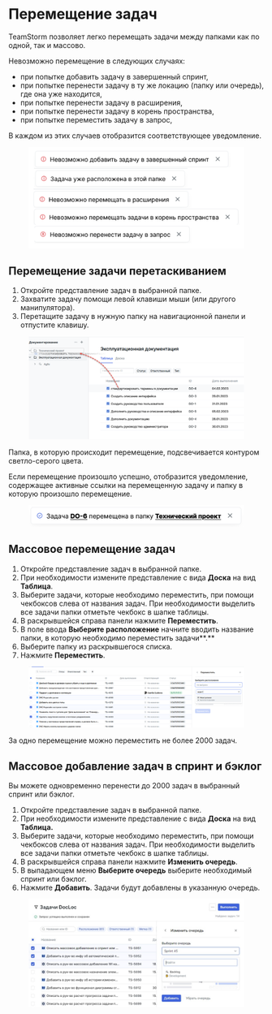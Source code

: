 # Перемещение задач

TeamStorm позволяет легко перемещать задачи между папками как по одной, так и массово.

Невозможно перемещение в следующих случаях:

* при попытке добавить задачу в завершенный спринт,
* при попытке перенести задачу в ту же локацию (папку или очередь), где она уже находится,
* при попытке перенести задачу в расширения,
* при попытке перенести задачу в корень пространства,
* при попытке переместить задачу в запрос,

В каждом из этих случаев отобразится соответствующее уведомление.

<figure><img src="../../../.gitbook/assets/изображение (2) (1) (1) (1) (1) (1) (1) (1).png" alt=""><figcaption></figcaption></figure>

## Перемещение задачи перетаскиванием

1. Откройте представление задач в выбранной папке.
2. Захватите задачу помощи левой клавиши мыши (или другого манипулятора).
3. Перетащите задачу в нужную папку на навигационной панели и отпустите клавишу.

<figure><img src="../../../.gitbook/assets/изображение (215).png" alt=""><figcaption></figcaption></figure>

Папка, в которую происходит перемещение, подсвечивается контуром светло-серого цвета.

Если перемещение произошло успешно, отобразится уведомление, содержащее активные ссылки на перемещенную задачу и папку в которую произошло перемещение.

<figure><img src="../../../.gitbook/assets/изображение (61).png" alt=""><figcaption></figcaption></figure>

## Массовое перемещение задач

1. Откройте представление задач в выбранной папке.
2. При необходимости измените представление с вида **Доска** на вид **Таблица**.&#x20;
3. Выберите задачи, которые необходимо переместить, при помощи чекбоксов слева от названия задач. При необходимости выделить все задачи папки отметьте чекбокс в шапке таблицы.&#x20;
4. В раскрывшейся справа  панели нажмите **Переместить**.
5. В поле ввода **Выберите расположение** начните вводить название папки, в которую необходимо переместить задачи**.**&#x20;
6. Выберите папку из раскрывшегося списка.
7. Нажмите **Переместить**.

<figure><img src="../../../.gitbook/assets/изображение (196).png" alt=""><figcaption></figcaption></figure>

За одно перемещение можно переместить не более 2000 задач.

## Массовое добавление задач в спринт и бэклог

Вы можете одновременно перенести до 2000 задач в выбранный спринт или бэклог.

1. Откройте представление задач в выбранной папке.
2. При необходимости измените представление с вида **Доска** на вид **Таблица.**
3. Выберите задачи, которые необходимо переместить, при помощи чекбоксов слева от названия задач. При необходимости выделить все задачи папки отметьте чекбокс в шапке таблицы.
4. В раскрывшейся справа панели нажмите **Изменить очередь**.
5. В выпадающем меню **Выберите очередь** выберите необходимый спринт или бэклог.&#x20;
6. Нажмите **Добавить**. Задачи будут добавлены в указанную очередь.

<figure><img src="../../../.gitbook/assets/изображение (204).png" alt=""><figcaption></figcaption></figure>



##
